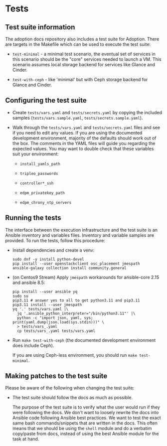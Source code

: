 Tests
=====

## Test suite information

The adoption docs repository also includes a test suite for Adoption.
There are targets in the Makefile which can be used to execute the
test suite:

* `test-minimal` - a minimal test scenario, the eventual set of
  services in this scenario should be the "core" services needed to
  launch a VM. This scenario assumes local storage backend for
  services like Glance and Cinder.

* `test-with-ceph` - like 'minimal' but with Ceph storage backend for
  Glance and Cinder.


## Configuring the test suite

* Create `tests/vars.yaml` and `tests/secrets.yaml` by copying the
  included samples (`tests/vars.sample.yaml`,
  `tests/secrets.sample.yaml`).

* Walk through the `tests/vars.yaml` and `tests/secrets.yaml` files
  and see if you need to edit any values. If you are using the
  documented development environment, majority of the defaults should
  work out of the box. The comments in the YAML files will guide you
  regarding the expected values. You may want to double check that
  these variables suit your environment:

  * `install_yamls_path`

  * `tripleo_passwords`

  * `controller*_ssh`

  * `edpm_privatekey_path`

  * `edpm_chrony_ntp_servers`


## Running the tests

The interface between the execution infrastructure and the test suite
is an Ansible inventory and variables files. Inventory and variable
samples are provided. To run the tests, follow this procedure:

* Install dependencies and create a venv:

  ```
  sudo dnf -y install python-devel
  pip install --user openstackclient osc_placement jmespath
  ansible-galaxy collection install community.general
  ```

* (on Centos9 Stream) Apply `jmespath` workarounds for ansible-core 2.15 and ansible 8.5:
  ```
  pip install --user ansible yq
  sudo su
  pip3.11 # answer yes to all to get python3.11 and pip3.11
  pip3.11 install --user jmespath
  yq '.' tests/vars.yaml |\
    jq '.ansible_python_interpreter="/bin/python3.11"' |\
    python -c "import json, yaml, sys; print(yaml.dump(json.load(sys.stdin)))" \
    > tests/vars_.yaml
	cp tests/vars_.yaml tests/vars.yaml
  ```

* Run `make test-with-ceph` (the documented development environment
  does include Ceph).

  If you are using Ceph-less environment, you should run `make
  test-minimal`.

## Making patches to the test suite

Please be aware of the following when changing the test suite:

* The test suite should follow the docs as much as possible.

  The purpose of the test suite is to verify what the user would run
  if they were following the docs. We don't want to loosely rewrite
  the docs into Ansible code following Ansible best practices. We want
  to test the exact same bash commands/snippets that are written in
  the docs. This often means that we should be using the `shell`
  module and do a verbatim copy/paste from docs, instead of using the
  best Ansible module for the task at hand.
